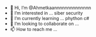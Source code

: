 - 👋 Hi, I’m @Ahmetkaannnnnnnnnnnnnn
- 👀 I’m interested in ... siber security 
- 🌱 I’m currently learning ... phython c#
- 💞️ I’m looking to collaborate on ...
- 📫 How to reach me ...

<!---
Ahmetkaannnnnnnnnnnnnn/Ahmetkaannnnnnnnnnnnnn is a ✨ special ✨ repository because its `README.md` (this file) appears on your GitHub profile.
You can click the Preview link to take a look at your changes.
--->
